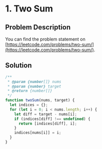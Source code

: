 # 1. Two Sum

## Problem Description

You can find the problem statement on [https://leetcode.com/problems/two-sum/](https://leetcode.com/problems/two-sum/).

## Solution

```js
/**
 * @param {number[]} nums
 * @param {number} target
 * @return {number[]}
 */
function twoSum(nums, target) {
  let indices = {};
  for (let i = 0; i < nums.length; i++) {
    let diff = target - nums[i];
    if (indices[diff] !== undefined) {
      return [indices[diff], i];
    }
    indices[nums[i]] = i;
  }
}
```